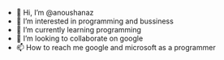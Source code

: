 - 👋 Hi, I’m @anoushanaz
- 👀 I’m interested in programming and bussiness
- 🌱 I’m currently learning programming
- 💞️ I’m looking to collaborate on google
- 📫 How to reach me google and microsoft  as a programmer

<!---
anoushanaz/anoushanaz is a ✨ special ✨ repository because its `README.md` (this file) appears on your GitHub profile.
You can click the Preview link to take a look at your changes.
--->
